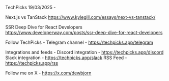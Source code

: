 TechPicks 19/03/2025 -

Next.js vs TanStack
https://www.kylegill.com/essays/next-vs-tanstack/

SSR Deep Dive for React Developers
https://www.developerway.com/posts/ssr-deep-dive-for-react-developers

Follow TechPicks -
Telegram channel - https://techpicks.app/telegram

Integrations and feeds -
Discord integration - https://techpicks.app/discord
Slack integration - https://techpicks.app/slack
RSS Feed - https://techpicks.app/rss

Follow me on X - https://x.com/dewbjorn